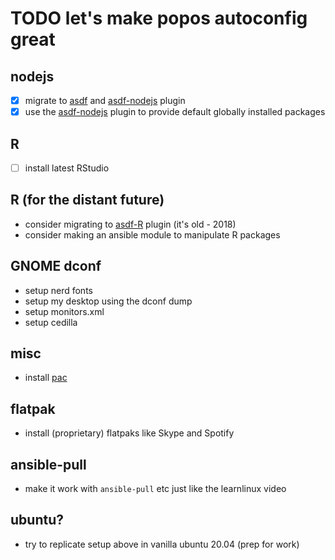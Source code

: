 # TODO let's make popos autoconfig great

## nodejs

- [x] migrate to [asdf] and [asdf-nodejs] plugin
- [x] use the [asdf-nodejs] plugin to provide default globally installed packages

## R

- [ ] install latest RStudio

## R (for the distant future)

- consider migrating to [asdf-R] plugin (it's old - 2018)
- consider making an ansible module to manipulate R packages

## GNOME dconf

- setup nerd fonts
- setup my desktop using the dconf dump
- setup monitors.xml
- setup cedilla

## misc

- install [pac]

## flatpak

- install (proprietary) flatpaks like Skype and Spotify

## ansible-pull

- make it work with `ansible-pull` etc just like the learnlinux video

## ubuntu?

- try to replicate setup above in vanilla ubuntu 20.04 (prep for work)

[asdf]: https://github.com/asdf-vm/asdf
[asdf-nodejs]: https://github.com/asdf-vm/asdf-nodejs
[asdf-R]: https://github.com/iroddis/asdf-R
[pac]: https://github.com/sigriston/pac
